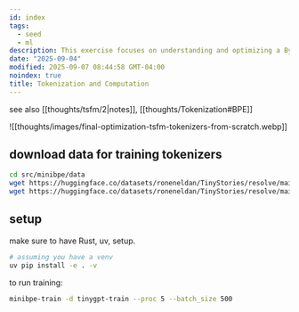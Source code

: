 ```yaml
---
id: index
tags:
  - seed
  - ml
description: This exercise focuses on understanding and optimizing a Byte Pair Encoding (BPE) tokenizer.
date: "2025-09-04"
modified: 2025-09-07 08:44:58 GMT-04:00
noindex: true
title: Tokenization and Computation
---
```


see also [[thoughts/tsfm/2|notes]], [[thoughts/Tokenization#BPE]]

![[thoughts/images/final-optimization-tsfm-tokenizers-from-scratch.webp]]

## download data for training tokenizers

```bash
cd src/minibpe/data
wget https://huggingface.co/datasets/roneneldan/TinyStories/resolve/main/TinyStoriesV2-GPT4-train.txt
wget https://huggingface.co/datasets/roneneldan/TinyStories/resolve/main/TinyStoriesV2-GPT4-valid.txt
```

## setup

make sure to have Rust, uv, setup.

```bash
# assuming you have a venv
uv pip install -e . -v
```

to run training:

```bash
minibpe-train -d tinygpt-train --proc 5 --batch_size 500
```

